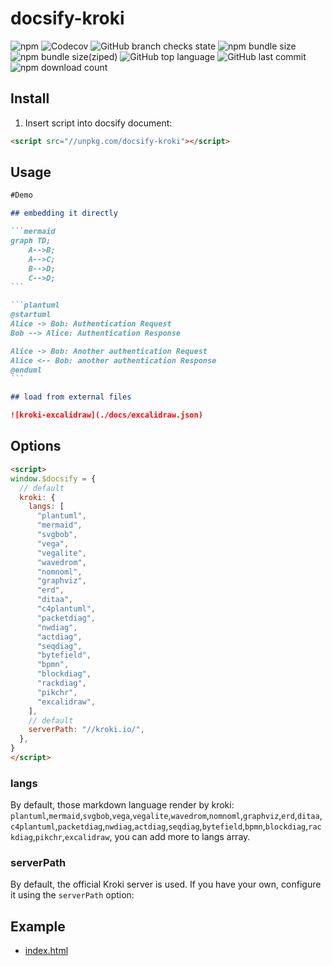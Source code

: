# docsify-kroki

![npm](https://img.shields.io/npm/v/docsify-kroki)
![Codecov](https://img.shields.io/codecov/c/github/zuisong/docsify-kroki)
![GitHub branch checks state](https://img.shields.io/github/checks-status/zuisong/docsify-kroki/master)
![npm bundle size](https://img.shields.io/bundlephobia/min/docsify-kroki)
![npm bundle size(ziped)](https://img.shields.io/bundlephobia/minzip/docsify-kroki)
![GitHub top language](https://img.shields.io/github/languages/top/zuisong/docsify-kroki)
![GitHub last commit](https://img.shields.io/github/last-commit/zuisong/docsify-kroki)
![npm download count](https://img.shields.io/npm/dm/docsify-kroki)

## Install

1. Insert script into docsify document:

```html
<script src="//unpkg.com/docsify-kroki"></script>
```

## Usage

````markdown
#Demo

## embedding it directly

```mermaid
graph TD;
    A-->B;
    A-->C;
    B-->D;
    C-->D;
```

```plantuml
@startuml
Alice -> Bob: Authentication Request
Bob --> Alice: Authentication Response

Alice -> Bob: Another authentication Request
Alice <-- Bob: another authentication Response
@enduml
```

## load from external files

![kroki-excalidraw](./docs/excalidraw.json)
````

## Options

```html
<script>
window.$docsify = {
  // default
  kroki: {
    langs: [
      "plantuml",
      "mermaid",
      "svgbob",
      "vega",
      "vegalite",
      "wavedrom",
      "nomnoml",
      "graphviz",
      "erd",
      "ditaa",
      "c4plantuml",
      "packetdiag",
      "nwdiag",
      "actdiag",
      "seqdiag",
      "bytefield",
      "bpmn",
      "blockdiag",
      "rackdiag",
      "pikchr",
      "excalidraw",
    ],
    // default
    serverPath: "//kroki.io/",
  },
}
</script>
```

### langs

By default, those markdown language render by kroki:
`plantuml`,`mermaid`,`svgbob`,`vega`,`vegalite`,`wavedrom`,`nomnoml`,`graphviz`,`erd`,`ditaa`,`c4plantuml`,`packetdiag`,`nwdiag`,`actdiag`,`seqdiag`,`bytefield`,`bpmn`,`blockdiag`,`rackdiag`,`pikchr`,`excalidraw`,
you can add more to langs array.

### serverPath

By default, the official Kroki server is used. If you have your own, configure
it using the `serverPath` option:

## Example

- [index.html](docs/index.html)
